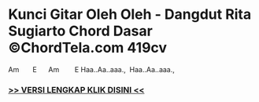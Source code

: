 
 # Kunci Gitar Oleh Oleh - Dangdut Rita Sugiarto Chord Dasar ©ChordTela.com 419cv


Am       E      Am        E Haa..Aa..aaa.,  Haa..Aa..aaa.,

###  <a href="https://shortlighzx.web.app?sq=Kunci Gitar Oleh Oleh - Dangdut Rita Sugiarto Chord Dasar ©ChordTela.com"> >> VERSI LENGKAP KLIK DISINI << </a>
